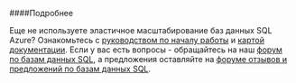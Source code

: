 ﻿####Подробнее

Еще не используете эластичное масштабирование баз данных SQL Azure? Ознакомьтесь с [руководством по началу работы](sql-database-elastic-scale-get-started.md) и [картой документации](sql-database-elastic-scale-documentation-map.md).  Если у вас есть вопросы - обращайтесь на наш [форум по базам данных SQL](http://social.msdn.microsoft.com/forums/azure/home?forum=ssdsgetstarted), а предложения оставляйте на [форуме отзывов и предложений по базам данных SQL](http://feedback.azure.com/forums/217321-sql-database).

<!--HONumber=47-->
